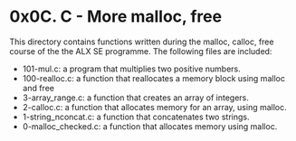 # 0x0C. C - More malloc, free

This directory contains functions written during the malloc, calloc, free course of the the ALX SE programme. The following 
files are included:

- 101-mul.c: a program that multiplies two positive numbers.
- 100-realloc.c: a function that reallocates a memory block using malloc and free
- 3-array_range.c: a function that creates an array of integers.
- 2-calloc.c: a function that allocates memory for an array, using malloc.
- 1-string_nconcat.c: a function that concatenates two strings.
- 0-malloc_checked.c: a function that allocates memory using malloc.
